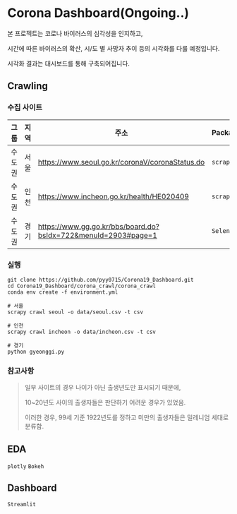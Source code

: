# Corona Dashboard(Ongoing..)

본 프로젝트는 코로나 바이러스의 심각성을 인지하고,

시간에 따른 바이러스의 확산, 시/도 별 사망자 추이 등의 시각화를 다룰 예정입니다.

시각화 결과는 대시보드를 통해 구축되어집니다.


## Crawling

### 수집 사이트
| 그룹   | 지역 | 주소                                                           | Package    | Code |
|--------|------|----------------------------------------------------------------|------------|------|
| 수도권 | 서울 | https://www.seoul.go.kr/coronaV/coronaStatus.do                | `scrapy`   |      |
| 수도권 | 인천 | https://www.incheon.go.kr/health/HE020409                      | `scrapy`   |      |
| 수도권 | 경기 | https://www.gg.go.kr/bbs/board.do?bsIdx=722&menuId=2903#page=1 | `Selenium` |      |


### 실행
```
git clone https://github.com/pyy0715/Corona19_Dashboard.git
cd Corona19_Dashboard/corona_crawl/corona_crawl
conda env create -f environment.yml

# 서울
scrapy crawl seoul -o data/seoul.csv -t csv

# 인천
scrapy crawl incheon -o data/incheon.csv -t csv

# 경기
python gyeonggi.py
```

### 참고사항

> 일부 사이트의 경우 나이가 아닌 출생년도만 표시되기 때문에, 
>
> 10~20년도 사이의 출생자들은 판단하기 어려운 경우가 있었음.
>
> 이러한 경우, 99세 기준 1922년도를 정하고 미만의 출생자들은 밀레니엄 세대로 분류함.



## EDA
`plotly`
`Bokeh`

## Dashboard
`Streamlit`
